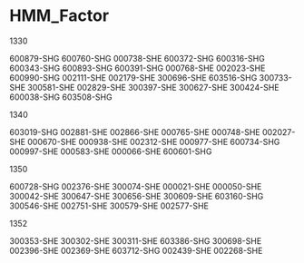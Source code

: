 # HMM_Factor



 
 
  1330
  
  
  
  
  
  
  
  
  
  
  
  
  
  
  
  
  
  
  
  
  
  
 
 
  600879-SHG
  600760-SHG
  000738-SHE
  600372-SHG
  600316-SHG
  600343-SHG
  600893-SHG
  600391-SHG
  000768-SHE
  002023-SHE
  600990-SHG
  002111-SHE
  002179-SHE
  300696-SHE
  603516-SHG
  300733-SHE
  300581-SHE
  002829-SHE
  300397-SHE
  300627-SHE
  300424-SHE
  600038-SHG
  603508-SHG
 
 
  1340
  
  
  
  
  
  
  
  
  
  
  
  
  
  
  
  
  
  
  
  
  
  
 
 
  603019-SHG
  002881-SHE
  002866-SHE
  000765-SHE
  000748-SHE
  002027-SHE
  000670-SHE
  000938-SHE
  002312-SHE
  000977-SHE
  600734-SHG
  000997-SHE
  000583-SHE
  000066-SHE
  600601-SHG
  
  
  
  
  
  
  
 
 
  1350
  
  
  
  
  
  
  
  
  
  
  
  
  
  
  
  
  
  
  
  
  
  
 
 
  600728-SHG
  002376-SHE
  300074-SHE
  000021-SHE
  000050-SHE
  300042-SHE
  300647-SHE
  300656-SHE
  300609-SHE
  603160-SHG
  300546-SHE
  002751-SHE
  300579-SHE
  002577-SHE
  
  
  
  
  
  
  
  
 
 
  1352
  
  
  
  
  
  
  
  
  
  
  
  
  
  
  
  
  
  
  
  
  
  
 
 
  300353-SHE
  300302-SHE
  300311-SHE
  603386-SHG
  300698-SHE
  002396-SHE
  002369-SHE
  603712-SHG
  002439-SHE
  002268-SHE
  
  
  
  
  
  
  
  
  
  
  
  
 
 
  
  
  
  
  
  
  
  
  
  
  
  
  
  
  
  
  
  
  
  
  
  
  
 

